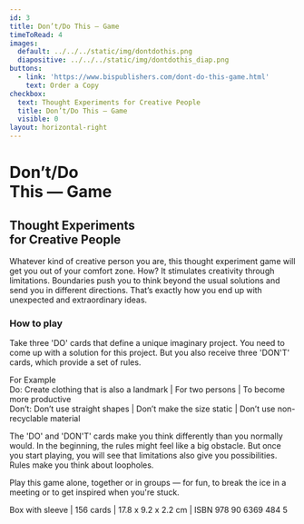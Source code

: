 ```yaml
---
id: 3
title: Don’t/Do This — Game
timeToRead: 4
images:
  default: ../../../static/img/dontdothis.png
  diapositive: ../../../static/img/dontdothis_diap.png
buttons:
  - link: 'https://www.bispublishers.com/dont-do-this-game.html'
    text: Order a Copy
checkbox:
  text: Thought Experiments for Creative People
  title: Don’t/Do This — Game
  visible: 0
layout: horizontal-right
---
```


# Don’t<strong>/</strong>Do<br>This <strong>— Game</strong>

## Thought Experiments<br>for Creative People

Whatever kind of creative person you are, this thought experiment game will get you out of your comfort zone. How? It stimulates creativity through limitations. Boundaries push you to think beyond the usual solutions and send you in different directions. That’s exactly how you end up with unexpected and extraordinary ideas.

### How to play

Take three 'DO' cards that define a unique imaginary project. You need to come up with a solution for this project. But you also receive three 'DON'T' cards, which provide a set of rules.

For Example\
Do: Create clothing that is also a landmark | For two persons | To become more productive\
Don’t: Don’t use straight shapes | Don’t make the size static | Don’t use non-recyclable material

The 'DO' and 'DON'T' cards make you think differently than you normally would. In the beginning, the rules might feel like a big obstacle. But once you start playing, you will see that limitations also give you possibilities. Rules make you think about loopholes.

Play this game alone, together or in groups — for fun, to break the ice in a meeting or to get inspired when you're stuck.

Box with sleeve | 156 cards | 17.8 x 9.2 x 2.2 cm | ISBN 978 90 6369 484 5
